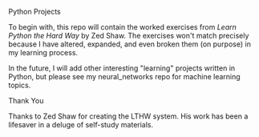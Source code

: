Python Projects

To begin with, this repo will contain the worked exercises from _Learn Python the Hard Way_ by Zed Shaw.  The exercises won't match precisely because I have altered, expanded, and even broken them (on purpose) in my learning process.  

In the future, I will add other interesting "learning" projects written in Python, but please see my neural_networks repo for machine learning topics.

Thank You

Thanks to Zed Shaw for creating the LTHW system.  His work has been a lifesaver in a deluge of self-study materials.  
